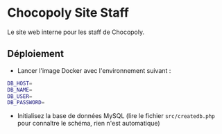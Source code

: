 # Chocopoly Site Staff

Le site web interne pour les staff de Chocopoly.

## Déploiement

* Lancer l'image Docker avec l'environnement suivant :
```bash
DB_HOST=
DB_NAME=
DB_USER=
DB_PASSWORD=
```

* Initialisez la base de données MySQL (lire le fichier `src/createdb.php` pour connaître le schéma, rien n'est automatique)
